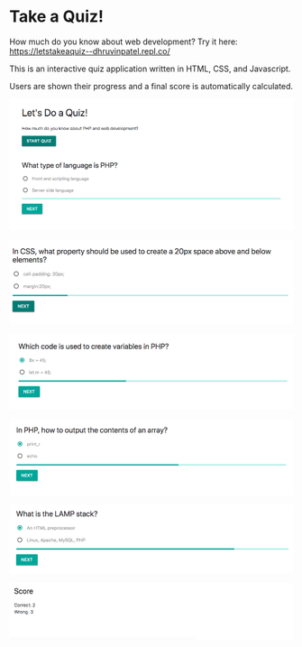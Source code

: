 # Take a Quiz!

How much do you know about web development? Try it here: https://letstakeaquiz--dhruvinpatel.repl.co/

This is an interactive quiz application written in HTML, CSS, and Javascript.

Users are shown their progress and a final score is automatically calculated.

![alt text](images/0.png)

![alt text](images/1.png)

![alt text](images/2.png)

![alt text](images/3.png)

![alt text](images/4.png)

![alt text](images/score.png)
